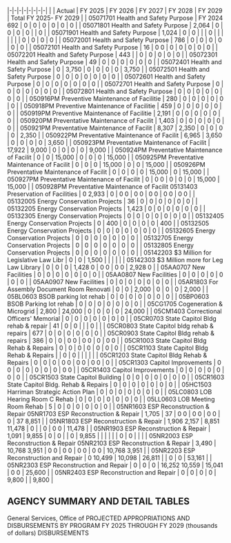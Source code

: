 |-|-|-|-|-|-|-|-|
| | Actual | FY 2025 | FY 2026 | FY 2027 | FY 2028 | FY 2029 | Total FY 2025- FY 2029 |
| 05071701 Health and Safety Purpose | FY 2024  692 | 0 | 0 | 0 | 0 | 0 | 0 |
| 05071801 Health and Safety Purpose | 2,064 | 0 | 0 | 0 | 0 | | 0 |
| 05071901 Health and Safety Purpose | 1,024 | 0 | 0 | | | 0 | |
| | | | | 0 | 0 | 0 | 0 |
| 05072001 Health and Safety Purpose | 786 | 0 | 0 | 0 | 0 | 0 | 0 |
| 05072101 Health and Safety Purpose | 16 | 0  0 | 0 | 0 | 0 | 0 | 0 |
| 05072201 Health and Safety Purpose | 443 | | 0 | 0 | 0 | 0 | 0 |
| 05072301 Health and Safety Purpose | 49 | 0 | 0 | 0 | 0 | 0 | 0 |
| 05072401 Health and Safety Purpose | 0 | 3,750 | 0 | 0 | 0 | 0 | 3,750 |
| 05072501 Health and Safety Purpose | 0 | 0 | 0 | 0 | 0 | 0 | 0 |
| 05072601 Health and Safety Purpose | 0 | 0 | 0 | 0 | 0 | 0 | 0 |
| 05072701 Health and Safety Purpose | 0 | 0 | 0 | 0 | 0 | 0 | 0 |
| 05072801 Health and Safety Purpose | 0 | 0 | 0 | 0 | 0 | 0 | 0 |
| 050916PM Preventive Maintenance of Facilitie | 280 | 0 | 0 | 0 | 0 | 0 | 0 |
| 050918PM Preventive Maintenance of Facilitie | 459 | 0 | 0 | 0 | 0 | 0 | 0 |
| 050919PM Preventive Maintenance of Facilitie | 2,191 | 0 | 0 | 0 | 0 | 0 | 0 |
| 050920PM Preventative Maintenance of Facilit | 1,403 | 0 | 0 | 0 | 0 | 0 | 0 |
| 050921PM Preventative Maintenance of Facilit | 8,307 | 2,350 | 0 | 0 | 0 | 0 | 2,350 |
| 050922PM Preventative Maintenance of Facilit | 6,965 | 3,650 | 0 | 0 | 0 | 0 | 3,650 |
| 050923PM Preventative Maintenance of Facilit | 17,922 | 9,000 | 0 | 0 | 0 | 0 | 9,000 |
| 050924PM Preventative Maintenance of Facilit | 0 | 0 | 15,000 | 0 | 0 | 0 | 15,000 |
| 050925PM Preventative Maintenance of Facilit | 0 | 0 | 0 | 15,000 | 0 | 0 | 15,000 |
| 050926PM Preventative Maintenance of Facilit | 0 | 0 | 0 | 0 | 15,000 | 0 | 15,000 |
| 050927PM Preventative Maintenance of Facilit | 0 | 0  0 | 0 | 0 | 0 | 15,000 | 15,000 |
| 050928PM Preventative Maintenance of Facilit  05131403 Preservation of Facilities | 0  2,933 | 0 | 0  0 | 0  0 | 0  0 | 0  0 | 0  0 |
| 05132005 Energy Conservation Projects | 36 | 0 | 0 | 0 | 0 | 0 | 0 |
| 05132205 Energy Conservation Projects | 1,423 | 0 | 0 | 0 | 0 | 0 | 0 |
| 05132305 Energy Conservation Projects | 0 | 0 | 0 | 0 | 0 | 0 | 0 |
| 05132405 Energy Conservation Projects | 0 | 400 | 0 | 0 | 0 | 0 | 400 |
| 05132505 Energy Conservation Projects | 0 | 0 | 0 | 0 | 0 | 0 | 0 |
| 05132605 Energy Conservation Projects | 0 | 0 | 0 | 0 | 0 | 0 | 0 |
| 05132705 Energy Conservation Projects | 0 | 0 | 0 | 0 | 0 | 0 | 0 |
| 05132805 Energy Conservation Projects | 0 | 0 | 0 | 0 | 0 | 0 | 0 |
| 05142203 $3 Million for Legislative Law Libr | 0 | 0 | 1,500 | | | | |
| 05142303 $3 Million more for Leg Law Library | 0 | 0 | 0 | 1,428  0 | 0  0 | 0  0 | 2,928  0 |
| 05AA0707 New Facilities | 0 | 0 | 0 | 0 | 0 | 0 | 0 |
| 05AA0807 New Facilities | 0 | 0 | 0 | 0 | 0 | 0 | 0 |
| 05AA0907 New Facilities | 0 | 0 | 0 | 0 | 0 | 0 | 0 |
| 05AR1803 For Assembly Document Room Renovati | 0 | 0 | 2,000 | 0 | 0 | 0 | 2,000 |
| 05BL0603 BSOB parking lot rehab | 0 | 0 | 0 | 0 | 0 | 0 | 0 |
| 05BP0603 BSOB Parking lot rehab | 0 | 0 | 0 | 0 | 0 | 0 | 0 |
| 05CG1705 Cogeneration & Microgrid | 2,800 | 24,000 | 0 | 0 | 0 | 0 | 24,000 |
| 05CM1403 Correctional Officers' Memorial | 0 | 0 | 0 | 0 | 0 | 0 | 0 |
| 05CR0703 State Capitol Bldg rehab & repair | 41 | 0 | 0 | | | 0 | |
| 05CR0803 State Capitol bldg rehab & repairs | 677 | 0 | 0 | 0 | 0 | 0 | 0 |
| 05CR0903 State Capitol Bldg rehab & repairs | 386 | 0 | 0 | 0  0 | 0  0 | 0 | 0  0 |
| 05CR1003 State Capitol Bldg Rehab & Repairs | 0 | 0 | 0 | 0 | 0 | 0 | 0 |
| 05CR1103 State Capitol Bldg Rehab & Repairs | | 0 | 0 | | | | |
| 05CR1203 State Capitol Bldg Rehab & Repairs | 0 | 0 | 0 | 0  0 | 0  0 | 0  0 | 0 |
| 05CR1303 Capitol Improvements | 0  0 | 0 | 0 | 0 | 0 | 0 | 0  0 |
| 05CR1403 Capitol Improvements | 0 | 0 | 0 | 0 | 0 | 0 | 0 |
| 05CR1503 State Capitol Building | 0 | 0 | 0 | 0 | 0 | 0 | 0 |
| 05CR1603 State Capitol Bldg. Rehab & Repairs | 0 | 0 | 0 | 0 | 0 | 0 | 0 |
| 05HC1503 Harriman Strategic Action Plan | 0 | 0 | 0 | 0 | 0 | 0 | 0 |
| 05LC0803 LOB Hearing Room C Rehab | 0 | 0 | 0 | 0 | 0 | 0 | 0 |
| 05LL0603 LOB Meeting Room Rehab | 5 | 0 | 0 | 0 | 0 | 0 | 0 |
| 05NR1603 ESP Reconstruction & Repair 05NR1703 ESP Reconstruction & Repair | 1,705 | 37 | 0  0 | 0  0 | 0  0 | 0 | 37  8,851 |
| 05NR1803 ESP Reconstruction & Repair | 1,906  2,157 | 8,851  11,478 | 0 | | 0 | 0  0 | 11,478 |
| 05NR1903 ESP Reconstruction & Repair | 1,091 | 9,855 | 0 | 0 | | 0 | 9,855 |
| | | | | 0 | 0 | | |
| 05NR2003 ESP Reconstruction & Repair 05NR2103 ESP Reconstruction & Repair | 3,490 | 10,768  3,951 | 0  0 | 0  0 | 0  0 | 0  0 | 10,768  3,951 |
| 05NR2203 ESP Reconstruction and Repair | 0  10,499 | 10,098 | 26,811 | | 0 | 0 | 53,161 |
| 05NR2303 ESP Reconstruction and Repair | 0 | 0 | 0 | 16,252  10,559 | 15,041 | 0  0 | 25,600 |
| 05NR2403 ESP Reconstruction and Repair | 0 | 0 | 0 | 0 | 9,800 | | 9,800 |

## **AGENCY SUMMARY AND DETAIL TABLES**

General Services, Office of PROJECTED APPROPRIATIONS AND DISBURSEMENTS BY PROGRAM FY 2025 THROUGH FY 2029 (thousands of dollars) DISBURSEMENTS